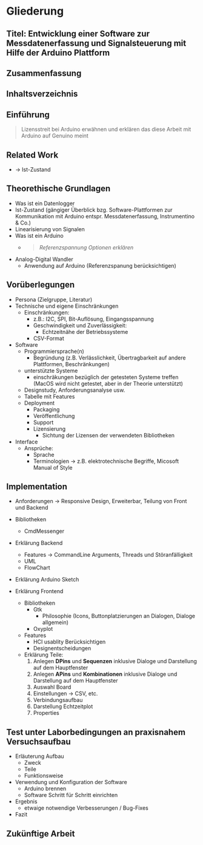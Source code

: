 Gliederung
==

Titel: Entwicklung einer Software zur Messdatenerfassung und Signalsteuerung mit Hilfe der Arduino Plattform
--

Zusammenfassung
--

Inhaltsverzeichnis
--

Einführung
--
> Lizensstreit bei Arduino erwähnen und erklären das diese Arbeit mit Arduino auf Genuino meint

Related Work
--
  * -> Ist-Zustand

Theorethische Grundlagen
--
  * Was ist ein Datenlogger
  * Ist-Zustand (gängiger Überblick bzg. Software-Plattformen zur Kommunikation mit Arduino entspr. Messdatenerfassung, Instrumentino & Co.)
  * Linearisierung von Signalen
  * Was ist ein Arduino
    * > *Referenzspannung Optionen erklären*
  * Analog-Digital Wandler
    * Anwendung auf Arduino (Referenzspanung berücksichtigen)


Vorüberlegungen
--
* Persona (Zielgruppe, Literatur)
* Technische und eigene Einschränkungen
  * Einschränkungen:
    * z.B.: I2C, SPI, Bit-Auflösung, Eingangsspannung
    * Geschwindigkeit und Zuverlässigkeit:
      * Echtzeitnähe der Betriebssysteme
    * CSV-Format
* Software
  * Programmiersprache(n)
    * Begründung (z.B. Verlässlichkeit, Übertragbarkeit auf andere Plattformen, Beschränkungen)
  * unterstützte Systeme
    * einschräkungen bezüglich der getesteten Systeme treffen (MacOS wird nicht getestet, aber in der Theorie unterstützt)
  * Designstudy, Anforderungsanalyse usw.
  * Tabelle mit Features
  * Deployment
    * Packaging
    * Veröffentlichung
    * Support
    * Lizensierung
      * Sichtung der Lizensen der verwendeten Bibliotheken
* Interface
  * Ansprüche:
    * Sprache
    * Terminologien -> z.B. elektrotechnische Begriffe, Micosoft Manual of Style

Implementation
--
* Anforderungen -> Responsive Design, Erweiterbar, Teilung von Front und Backend
* Bibliotheken
  * CmdMessenger
* Erklärung Backend
  * Features -> CommandLine Arguments, Threads und Störanfälligkeit
  * UML
  * FlowChart


* Erklärung Arduino Sketch

* Erklärung Frontend
  * Bibliotheken
    * Gtk
      * Philosophie (Icons, Buttonplatzierungen an Dialogen, Dialoge allgemein)
    * Oxyplot
  * Features
    * HCI usablity Berücksichtigen
    * Designentscheidungen
  * Erklärung Teile:
    1. Anlegen **DPins** und **Sequenzen** inklusive Dialoge und Darstellung auf dem Hauptfenster
    2. Anlegen **APins** und **Kombinationen** inklusive Dialoge und Darstellung auf dem Hauptfenster
    3. Auswahl Board
    4. Einstellungen -> CSV, etc.
    5. Verbindungsaufbau
    6. Darstellung Echtzeitplot
    7. Properties

Test unter Laborbedingungen an praxisnahem Versuchsaufbau
--
* Erläuterung Aufbau
  * Zweck
  * Teile
  * Funktionsweise
* Verwendung und Konfiguration der Software
  * Arduino brennen
  * Software Schritt für Schritt einrichten
* Ergebnis
  * etwaige notwendige Verbesserungen / Bug-Fixes
* Fazit


Zukünftige Arbeit
--
